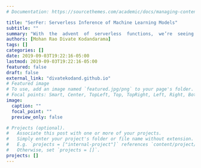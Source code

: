 ```yaml
---
# Documentation: https://sourcethemes.com/academic/docs/managing-content/

title: "SerFer: Serverless Inference of Machine Learning Models"
subtitle: ""
summary: "With  the  advent  of  serverless  functions,  we’re  seeing  moreand more applications trying to exploit the serverless domain.This can be attributed to three key benefits offered by server-less platforms:  1.  Functions can be triggered in response toevents,  i.e.   it  adopts  an  event  based  programming  model.2.  Provisioning and scalability issues are not the concern ofapplication.   3.   Serverless  platforms  adopt  the  pay-per-usemodel, hence preventing wastage of application resources ei-ther by provisioning too much and hurting budget or provi-sioning too less and hurting throughput and/or latency.  Ma-chine Learning inference is a throughput and latency sensitivedomain since it needs to be done in real-time.  Furthermore,such inference usually involves expensive computations.  Westudy the viability of doing such inference on serverless plat-forms.   In  doing  so,  we  also  characterize  when  it  would  besuitable to move from expensive GPU machines to serverlessplatforms."
authors: [Mohan Rao Divate Kodandarama]
tags: []
categories: []
date: 2019-09-03T19:22:16-05:00
lastmod: 2019-09-03T19:22:16-05:00
featured: false
draft: false
external_link: "divatekodand.github.io"
# Featured image
# To use, add an image named `featured.jpg/png` to your page's folder.
# Focal points: Smart, Center, TopLeft, Top, TopRight, Left, Right, BottomLeft, Bottom, BottomRight.
image:
  caption: ""
  focal_point: ""
  preview_only: false

# Projects (optional).
#   Associate this post with one or more of your projects.
#   Simply enter your project's folder or file name without extension.
#   E.g. `projects = ["internal-project"]` references `content/project/deep-learning/index.md`.
#   Otherwise, set `projects = []`.
projects: []
---
```

